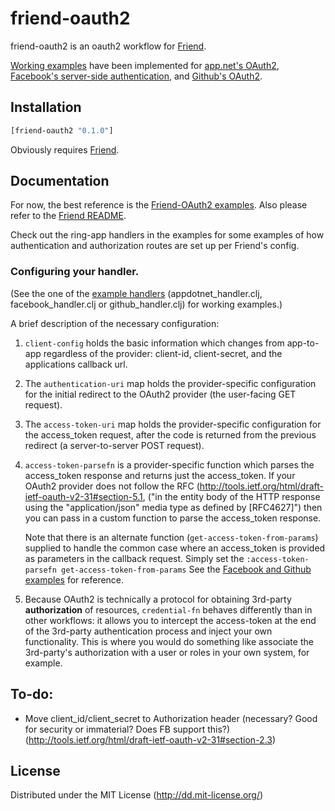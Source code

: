 # friend-oauth2

friend-oauth2 is an oauth2 workflow for [Friend][1].

[Working examples][2] have been implemented for [app.net's OAuth2](https://github.com/appdotnet/api-spec/blob/master/auth.md), [Facebook's server-side authentication](https://developers.facebook.com/docs/authentication/server-side/), and [Github's OAuth2](http://developer.github.com/v3/oauth/).

## Installation

```clojure
[friend-oauth2 "0.1.0"]
```

Obviously requires [Friend][1].

## Documentation

For now, the best reference is the [Friend-OAuth2 examples][2]. Also please refer to the [Friend README][1].

Check out the ring-app handlers in the examples for some examples of how authentication and authorization routes are set up per Friend's config.

### Configuring your handler.

(See the one of the [example handlers][2] (appdotnet_handler.clj, facebook_handler.clj or github_handler.clj) for working examples.)

A brief description of the necessary configuration:

1. `client-config` holds the basic information which changes from app-to-app regardless of the provider: client-id, client-secret, and the applications callback url.

2. The `authentication-uri` map holds the provider-specific configuration for the initial redirect to the OAuth2 provider (the user-facing GET request).

3. The `access-token-uri` map holds the provider-specific configuration for the access_token request, after the code is returned from the previous redirect (a server-to-server POST request).

4. `access-token-parsefn` is a provider-specific function which parses the access_token response and returns just the access_token. If your OAuth2 provider does not follow the RFC (http://tools.ietf.org/html/draft-ietf-oauth-v2-31#section-5.1, ("in the entity body of the HTTP response using the "application/json" media type as defined by [RFC4627]") then you can pass in a custom function to parse the access_token response.

    Note that there is an alternate function (`get-access-token-from-params`) supplied to handle the common case where an access_token is provided as parameters in the callback request. Simply set the `:access-token-parsefn get-access-token-from-params`   See the [Facebook and Github examples][2] for reference.

5. Because OAuth2 is technically a protocol for obtaining 3rd-party **authorization** of resources, `credential-fn` behaves differently than in other workflows: it allows you to intercept the access-token at the end of the 3rd-party authentication process and inject your own functionality.  This is where you would do something like associate the 3rd-party's authorization with a user or roles in your own system, for example.


## To-do:

* Move client_id/client_secret to Authorization header (necessary? Good for security or immaterial? Does FB support this?) (http://tools.ietf.org/html/draft-ietf-oauth-v2-31#section-2.3)

## License

Distributed under the MIT License (http://dd.mit-license.org/)

[1]: https://github.com/cemerick/friend
[2]: https://github.com/ddellacosta/friend-oauth2-examples
